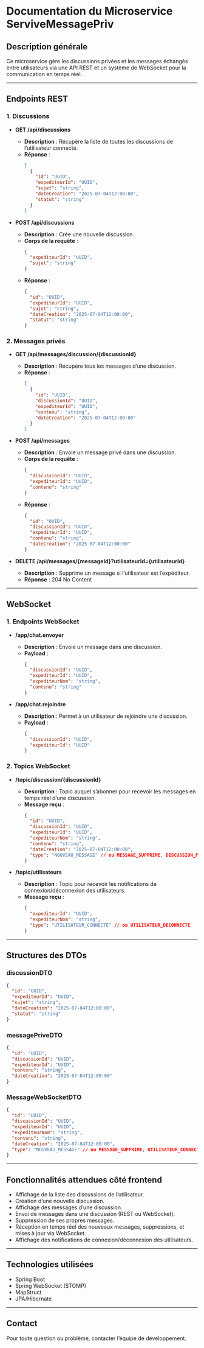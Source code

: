 # Documentation du Microservice ServiveMessagePriv

## Description générale

Ce microservice gère les discussions privées et les messages échangés entre utilisateurs via une API REST et un système de WebSocket pour la communication en temps réel.

---

## Endpoints REST

### 1. Discussions

- **GET /api/discussions**
  - **Description** : Récupère la liste de toutes les discussions de l’utilisateur connecté.
  - **Réponse** :  
    ```json
    [
      {
        "id": "UUID",
        "expediteurId": "UUID",
        "sujet": "string",
        "dateCreation": "2025-07-04T12:00:00",
        "statut": "string"
      }
    ]
    ```

- **POST /api/discussions**
  - **Description** : Crée une nouvelle discussion.
  - **Corps de la requête** :
    ```json
    {
      "expediteurId": "UUID",
      "sujet": "string"
    }
    ```
  - **Réponse** :
    ```json
    {
      "id": "UUID",
      "expediteurId": "UUID",
      "sujet": "string",
      "dateCreation": "2025-07-04T12:00:00",
      "statut": "string"
    }
    ```

### 2. Messages privés

- **GET /api/messages/discussion/{discussionId}**
  - **Description** : Récupère tous les messages d’une discussion.
  - **Réponse** :
    ```json
    [
      {
        "id": "UUID",
        "discussionId": "UUID",
        "expediteurId": "UUID",
        "contenu": "string",
        "dateCreation": "2025-07-04T12:00:00"
      }
    ]
    ```

- **POST /api/messages**
  - **Description** : Envoie un message privé dans une discussion.
  - **Corps de la requête** :
    ```json
    {
      "discussionId": "UUID",
      "expediteurId": "UUID",
      "contenu": "string"
    }
    ```
  - **Réponse** :
    ```json
    {
      "id": "UUID",
      "discussionId": "UUID",
      "expediteurId": "UUID",
      "contenu": "string",
      "dateCreation": "2025-07-04T12:00:00"
    }
    ```

- **DELETE /api/messages/{messageId}?utilisateurId={utilisateurId}**
  - **Description** : Supprime un message si l’utilisateur est l’expéditeur.
  - **Réponse** : 204 No Content

---

## WebSocket

### 1. Endpoints WebSocket

- **/app/chat.envoyer**
  - **Description** : Envoie un message dans une discussion.
  - **Payload** :
    ```json
    {
      "discussionId": "UUID",
      "expediteurId": "UUID",
      "expediteurNom": "string",
      "contenu": "string"
    }
    ```

- **/app/chat.rejoindre**
  - **Description** : Permet à un utilisateur de rejoindre une discussion.
  - **Payload** :
    ```json
    {
      "discussionId": "UUID",
      "expediteurId": "UUID"
    }
    ```

### 2. Topics WebSocket

- **/topic/discussion/{discussionId}**
  - **Description** : Topic auquel s’abonner pour recevoir les messages en temps réel d’une discussion.
  - **Message reçu** :
    ```json
    {
      "id": "UUID",
      "discussionId": "UUID",
      "expediteurId": "UUID",
      "expediteurNom": "string",
      "contenu": "string",
      "dateCreation": "2025-07-04T12:00:00",
      "type": "NOUVEAU_MESSAGE" // ou MESSAGE_SUPPRIME, DISCUSSION_MISE_A_JOUR
    }
    ```

- **/topic/utilisateurs**
  - **Description** : Topic pour recevoir les notifications de connexion/déconnexion des utilisateurs.
  - **Message reçu** :
    ```json
    {
      "expediteurId": "UUID",
      "expediteurNom": "string",
      "type": "UTILISATEUR_CONNECTE" // ou UTILISATEUR_DECONNECTE
    }
    ```

---

## Structures des DTOs

### discussionDTO

```json
{
  "id": "UUID",
  "expediteurId": "UUID",
  "sujet": "string",
  "dateCreation": "2025-07-04T12:00:00",
  "statut": "string"
}
```

### messagePriveDTO

```json
{
  "id": "UUID",
  "discussionId": "UUID",
  "expediteurId": "UUID",
  "contenu": "string",
  "dateCreation": "2025-07-04T12:00:00"
}
```

### MessageWebSocketDTO

```json
{
  "id": "UUID",
  "discussionId": "UUID",
  "expediteurId": "UUID",
  "expediteurNom": "string",
  "contenu": "string",
  "dateCreation": "2025-07-04T12:00:00",
  "type": "NOUVEAU_MESSAGE" // ou MESSAGE_SUPPRIME, UTILISATEUR_CONNECTE, UTILISATEUR_DECONNECTE, DISCUSSION_MISE_A_JOUR
}
```

---

## Fonctionnalités attendues côté frontend

- Affichage de la liste des discussions de l’utilisateur.
- Création d’une nouvelle discussion.
- Affichage des messages d’une discussion.
- Envoi de messages dans une discussion (REST ou WebSocket).
- Suppression de ses propres messages.
- Réception en temps réel des nouveaux messages, suppressions, et mises à jour via WebSocket.
- Affichage des notifications de connexion/déconnexion des utilisateurs.

---

## Technologies utilisées

- Spring Boot
- Spring WebSocket (STOMP)
- MapStruct
- JPA/Hibernate

---

## Contact

Pour toute question ou problème, contacter l’équipe de développement.
